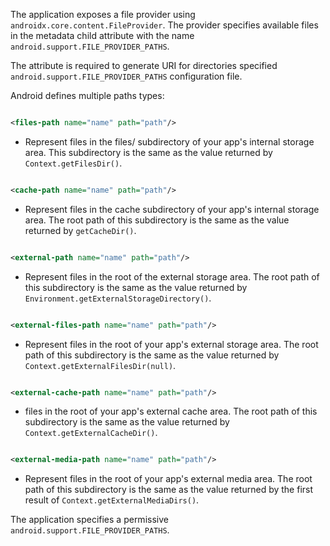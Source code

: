 The application exposes a file provider using `androidx.core.content.FileProvider`. The provider specifies
available files in the metadata child attribute with the name `android.support.FILE_PROVIDER_PATHS`.

The attribute is required to generate URI for directories specified `android.support.FILE_PROVIDER_PATHS` configuration
file.

Android defines multiple paths types:

```xml

<files-path name="name" path="path"/>
```

* Represent files in the files/ subdirectory of your app's internal storage area. This subdirectory is the same as the
  value returned by `Context.getFilesDir()`.

```xml

<cache-path name="name" path="path"/>
```

* Represent files in the cache subdirectory of your app's internal storage area. The root path of this subdirectory is
  the same as the value returned by `getCacheDir()`.

```xml

<external-path name="name" path="path"/>
```

* Represent files in the root of the external storage area. The root path of this subdirectory is the same as the value
  returned by `Environment.getExternalStorageDirectory()`.

```xml

<external-files-path name="name" path="path"/>
```

* Represent files in the root of your app's external storage area. The root path of this subdirectory is the same as the
  value returned by `Context.getExternalFilesDir(null)`.

```xml

<external-cache-path name="name" path="path"/>
```

* files in the root of your app's external cache area. The root path of this subdirectory is the same as the
  value returned by `Context.getExternalCacheDir()`.

```xml

<external-media-path name="name" path="path"/>
```

* Represent files in the root of your app's external media area. The root path of this subdirectory is the same as the
  value returned by the first result of `Context.getExternalMediaDirs()`.

The application specifies a permissive `android.support.FILE_PROVIDER_PATHS`.
